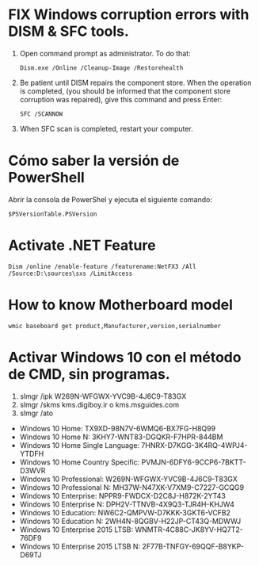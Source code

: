 # FIX Windows corruption errors with DISM & SFC tools.

1. Open command prompt as administrator. To do that:

   `Dism.exe /Online /Cleanup-Image /Restorehealth`

2. Be patient until DISM repairs the component store. When the operation is completed, (you should be informed that the
   component store corruption was repaired), give this command and press Enter:

   `SFC /SCANNOW`

3. When SFC scan is completed, restart your computer.

# Cómo saber la versión de PowerShell

Abrir la consola de PowerShel y ejecuta el siguiente comando:

`$PSVersionTable.PSVersion`

# Activate .NET Feature

`Dism /online /enable-feature /featurename:NetFX3 /All /Source:D:\sources\sxs /LimitAccess`

# How to know Motherboard model

`wmic baseboard get product,Manufacturer,version,serialnumber`

# Activar Windows 10 con el método de CMD, sin programas.

1. slmgr /ipk W269N-WFGWX-YVC9B-4J6C9-T83GX
2. slmgr /skms kms.digiboy.ir      o      kms.msguides.com
3. slmgr /ato

* Windows 10 Home: TX9XD-98N7V-6WMQ6-BX7FG-H8Q99
* Windows 10 Home N: 3KHY7-WNT83-DGQKR-F7HPR-844BM
* Windows 10 Home Single Language: 7HNRX-D7KGG-3K4RQ-4WPJ4-YTDFH
* Windows 10 Home Country Specific: PVMJN-6DFY6-9CCP6-7BKTT-D3WVR
* Windows 10 Professional: W269N-WFGWX-YVC9B-4J6C9-T83GX
* Windows 10 Professional N: MH37W-N47XK-V7XM9-C7227-GCQG9
* Windows 10 Enterprise: NPPR9-FWDCX-D2C8J-H872K-2YT43
* Windows 10 Enterprise N: DPH2V-TTNVB-4X9Q3-TJR4H-KHJW4
* Windows 10 Education: NW6C2-QMPVW-D7KKK-3GKT6-VCFB2
* Windows 10 Education N: 2WH4N-8QGBV-H22JP-CT43Q-MDWWJ
* Windows 10 Enterprise 2015 LTSB: WNMTR-4C88C-JK8YV-HQ7T2-76DF9
* Windows 10 Enterprise 2015 LTSB N: 2F77B-TNFGY-69QQF-B8YKP-D69TJ

